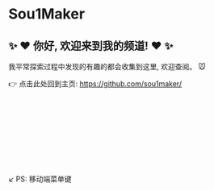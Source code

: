 # Sou1Maker

## :sparkles: :heart: 你好, 欢迎来到我的频道! :heart: :sparkles:

我平常探索过程中发现的有趣的都会收集到这里, 欢迎查阅。 :mouse:

:point_right: 点击此处回到主页: https://github.com/sou1maker/

<br/>

<br/>

<br/>

<br/>

<br/>

<br/>

<br/>

<br/>

:arrow_lower_left: PS: 移动端菜单键
